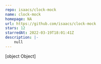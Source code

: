```yaml
---
repo: isaacs/clock-mock
name: clock-mock
homepage: NA
url: https://github.com/isaacs/clock-mock
stars: 12
starredAt: 2022-03-19T18:01:41Z
description: |-
    null
---
```


[object Object]
